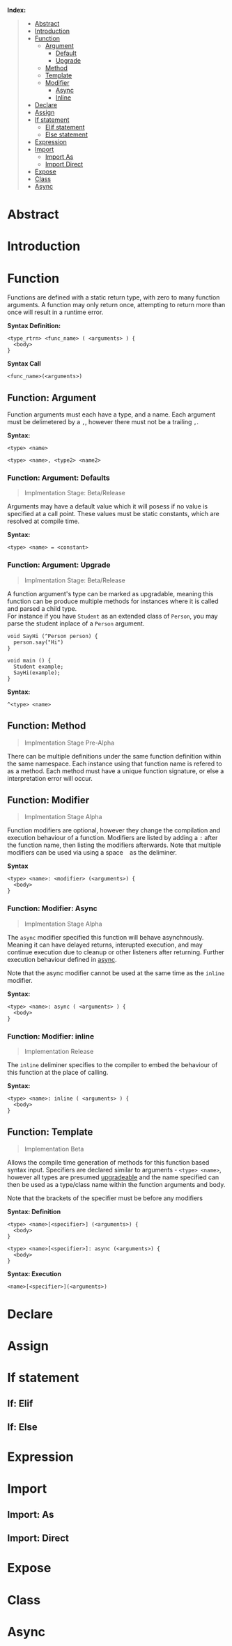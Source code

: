 **Index:**
> * [Abstract](#Abstract)
> * [Introduction](#Introduction)
> * [Function](#Function)
>   * [Argument](#Function:-Argument)
>     * [Default](#Function:-Argument:-Default)
>     * [Upgrade](#Function:-Argument:-Upgrade)
>   * [Method](#Function:-Method)
>   * [Template](#Function:-Template)
>   * [Modifier](#Function:-Modifier)
>     * [Async](#Function:-Modifier:-Async)
>     * [Inline](#Function:-Modifier:-Inline)
> * [Declare](#Declare)
> * [Assign](#Assign)
> * [If statement](#If-statement)
>   * [Elif statement](#If:-Elif)
>   * [Else statement](#If:-Else)
> * [Expression](#Expression)
> * [Import](#Import)
>   * [Import As](#Import:-As)
>   * [Import Direct](#Import:-Direct)
> * [Expose](#Expose)
> * [Class](#Class)
> * [Async](#Async)

# Abstract
# Introduction

# Function
Functions are defined with a static return type, with zero to many function arguments. A function may only return once, attempting to return more than once will result in a runtime error.

**Syntax Definition:**
```qupa
<type_rtrn> <func_name> ( <arguments> ) {
  <body>
}
```
**Syntax Call**
```qupa
<func_name>(<arguments>)
```

## Function: Argument
Function arguments must each have a type, and a name. Each argument must be delimetered by a ``,``, however there must not be a trailing ``,``.

**Syntax:**
```qupa
<type> <name>
```
```qupa
<type> <name>, <type2> <name2>
```

### Function: Argument: Defaults
> Implmentation Stage: Beta/Release

Arguments may have a default value which it will posess if no value is specified at a call point. These values must be static constants, which are resolved at compile time.

**Syntax:**
```qupa
<type> <name> = <constant>
```

### Function: Argument: Upgrade
> Implmentation Stage: Beta/Release

A function argument's type can be marked as upgradable, meaning this function can be produce multiple methods for instances where it is called and parsed a child type.  
For instance if you have ``Student`` as an extended class of ``Person``, you may parse the student inplace of a ``Person`` argument.
```qupa
void SayHi (^Person person) {
  person.say("Hi")
}

void main () {
  Student example;
  SayHi(example);
}
```

**Syntax:**
```
^<type> <name>
```

## Function: Method
> Implmentation Stage Pre-Alpha

There can be multiple definitions under the same function definition within the same namespace. Each instance using that function name is refered to as a method. Each method must have a unique function signature, or else a interpretation error will occur.

## Function: Modifier
> Implmentation Stage Alpha

Function modifiers are optional, however they change the compilation and execution behaviour of a function. Modifiers are listed by adding a ``:`` after the function name, then listing the modifiers afterwards. Note that multiple modifiers can be used via using a space `` `` as the deliminer.

**Syntax**
```qupa
<type> <name>: <modifier> (<arguments>) {
  <body>
}
```

### Function: Modifier: Async
> Implmentation Stage Alpha

The ``async`` modifier specified this function will behave asynchnously. Meaning it can have delayed returns, interupted execution, and may continue execution due to cleanup or other listeners after returning. Further execution behaviour defined in [async](#Async).  

Note that the async modifier cannot be used at the same time as the ``inline`` modifier.

**Syntax:**
```qupa
<type> <name>: async ( <arguments> ) {
  <body>
}
```

### Function: Modifier: inline
> Implementation Release

The ``inline`` deliminer specifies to the compiler to embed the behaviour of this function at the place of calling.

**Syntax:**
```qupa
<type> <name>: inline ( <arguments> ) {
  <body>
}
```

## Function: Template
> Implementation Beta

Allows the compile time generation of methods for this function based syntax input. Specifiers are declared similar to arguments - ``<type> <name>``, however all types are presumed [upgradeable](#Function:-Argument:-Upgrade) and the name specified can then be used as a type/class name within the function arguments and body.

Note that the brackets of the specifier must be before any modifiers

**Syntax: Definition**
```qupa
<type> <name>[<specifier>] (<arguments>) {
  <body>
}
```
```qupa
<type> <name>[<specifier>]: async (<arguments>) {
  <body>
}
```

**Syntax: Execution**
```qupa
<name>[<specifier>](<arguments>)
```




# Declare

# Assign

# If statement
## If: Elif
## If: Else

# Expression

# Import

## Import: As

## Import: Direct

# Expose

# Class

# Async